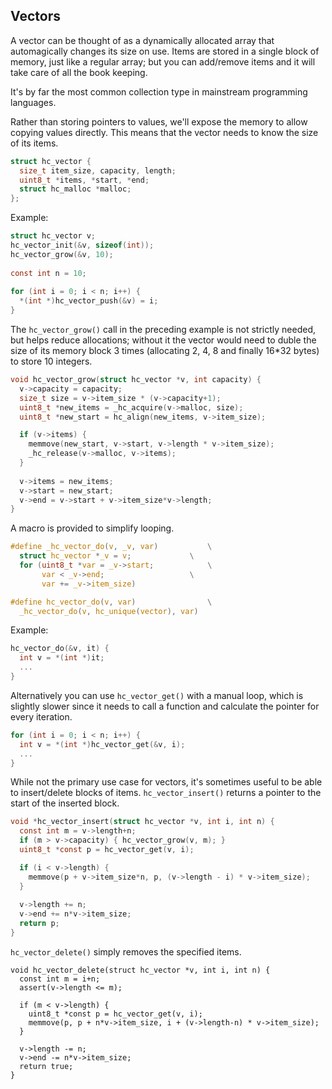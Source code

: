 ## Vectors
A vector can be thought of as a dynamically allocated array that automagically changes its size on use. Items are stored in a single block of memory, just like a regular array; but you can add/remove items and it will take care of all the book keeping.

It's by far the most common collection type in mainstream programming languages.

Rather than storing pointers to values, we'll expose the memory to allow copying values directly. This means that the vector needs to know the size of its items.

```C
struct hc_vector {
  size_t item_size, capacity, length;
  uint8_t *items, *start, *end;
  struct hc_malloc *malloc;
};
```

Example:
```C
struct hc_vector v;
hc_vector_init(&v, sizeof(int));
hc_vector_grow(&v, 10);
  
const int n = 10;
    
for (int i = 0; i < n; i++) {
  *(int *)hc_vector_push(&v) = i;
}
```

The `hc_vector_grow()` call in the preceding example is not strictly needed, but helps reduce allocations; without it the vector would need to duble the size of its memory block 3 times (allocating 2, 4, 8 and finally 16*32 bytes) to store 10 integers.

```C
void hc_vector_grow(struct hc_vector *v, int capacity) {
  v->capacity = capacity; 
  size_t size = v->item_size * (v->capacity+1);
  uint8_t *new_items = _hc_acquire(v->malloc, size);
  uint8_t *new_start = hc_align(new_items, v->item_size);

  if (v->items) {
    memmove(new_start, v->start, v->length * v->item_size);
    _hc_release(v->malloc, v->items); 
  }
  
  v->items = new_items;
  v->start = new_start;
  v->end = v->start + v->item_size*v->length;
}
```

A macro is provided to simplify looping.

```C
#define _hc_vector_do(v, _v, var)			\
  struct hc_vector *_v = v;				\
  for (uint8_t *var = _v->start;			\
       var < _v->end;					\
       var += _v->item_size)

#define hc_vector_do(v, var)				\
  _hc_vector_do(v, hc_unique(vector), var)
```

Example:
```C
hc_vector_do(&v, it) {
  int v = *(int *)it;
  ...
}
```

Alternatively you can use `hc_vector_get()` with a manual loop, which is slightly slower since it needs to call a function and calculate the pointer for every iteration.

```C
for (int i = 0; i < n; i++) {
  int v = *(int *)hc_vector_get(&v, i);
  ...
}  
```

While not the primary use case for vectors, it's sometimes useful to be able to insert/delete blocks of items. `hc_vector_insert()` returns a pointer to the start of the inserted block.

```C
void *hc_vector_insert(struct hc_vector *v, int i, int n) {
  const int m = v->length+n;
  if (m > v->capacity) { hc_vector_grow(v, m); } 
  uint8_t *const p = hc_vector_get(v, i);

  if (i < v->length) {
    memmove(p + v->item_size*n, p, (v->length - i) * v->item_size);
  }
  
  v->length += n;
  v->end += n*v->item_size;
  return p;
}
```

`hc_vector_delete()` simply removes the specified items.

```
void hc_vector_delete(struct hc_vector *v, int i, int n) {
  const int m = i+n;
  assert(v->length <= m);
  
  if (m < v->length) {
    uint8_t *const p = hc_vector_get(v, i);
    memmove(p, p + n*v->item_size, i + (v->length-n) * v->item_size);
  }

  v->length -= n;
  v->end -= n*v->item_size;
  return true;
}
```